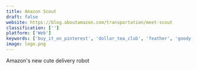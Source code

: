 ```yaml
---
title: Amazon Scout
draft: false 
website: https://blog.aboutamazon.com/transportation/meet-scout
classification: ['']
platform: ['Web']
keywords: ['buy_it_on_pinterest', 'dollar_tea_club', 'feather', 'goody', 'grabr', 'is_invisible', 'm+_1m', 'office_code_pro', 'operator', 'robomart', 'savione', 'serve', 'sibi', 'starship', 'thieve', 'worldcam']
image: logo.png
---
```

Amazon's new cute delivery robot